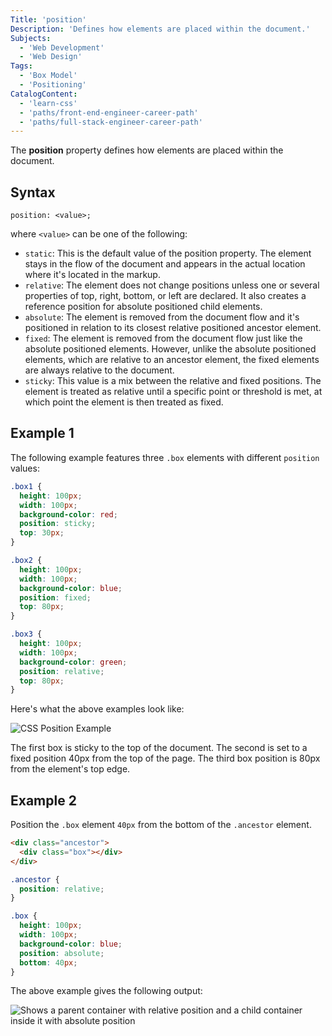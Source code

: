 ```yaml
---
Title: 'position'
Description: 'Defines how elements are placed within the document.'
Subjects:
  - 'Web Development'
  - 'Web Design'
Tags:
  - 'Box Model'
  - 'Positioning'
CatalogContent:
  - 'learn-css'
  - 'paths/front-end-engineer-career-path'
  - 'paths/full-stack-engineer-career-path'
---
```


The **position** property defines how elements are placed within the document.

## Syntax

```pseudo
position: <value>;
```

where `<value>` can be one of the following:

- `static`: This is the default value of the position property. The element stays in the flow of the document and appears in the actual location where it's located in the markup.
- `relative`: The element does not change positions unless one or several properties of top, right, bottom, or left are declared. It also creates a reference position for absolute positioned child elements.
- `absolute`: The element is removed from the document flow and it's positioned in relation to its closest relative positioned ancestor element.
- `fixed`: The element is removed from the document flow just like the absolute positioned elements. However, unlike the absolute positioned elements, which are relative to an ancestor element, the fixed elements are always relative to the document.
- `sticky`: This value is a mix between the relative and fixed positions. The element is treated as relative until a specific point or threshold is met, at which point the element is then treated as fixed.

## Example 1

The following example features three `.box` elements with different `position` values:

```css
.box1 {
  height: 100px;
  width: 100px;
  background-color: red;
  position: sticky;
  top: 30px;
}

.box2 {
  height: 100px;
  width: 100px;
  background-color: blue;
  position: fixed;
  top: 80px;
}

.box3 {
  height: 100px;
  width: 100px;
  background-color: green;
  position: relative;
  top: 80px;
}
```

Here's what the above examples look like:

![CSS Position Example](https://raw.githubusercontent.com/Codecademy/docs/main/media/css-position-example.png)

The first box is sticky to the top of the document. The second is set to a fixed position 40px from the top of the page. The third box position is 80px from the element's top edge.

## Example 2

Position the `.box` element `40px` from the bottom of the `.ancestor` element.

```html
<div class="ancestor">
  <div class="box"></div>
</div>
```

```css
.ancestor {
  position: relative;
}

.box {
  height: 100px;
  width: 100px;
  background-color: blue;
  position: absolute;
  bottom: 40px;
}
```

The above example gives the following output:

![Shows a parent container with relative position and a child container inside it with absolute position](https://raw.githubusercontent.com/Codecademy/docs/main/media/css-position-example2.png)
